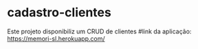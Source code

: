 # cadastro-clientes
Este projeto disponibiliz um CRUD de clientes
#link da aplicação: https://memori-sl.herokuapp.com/
